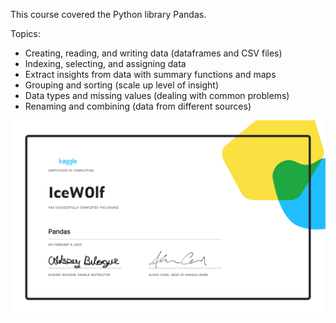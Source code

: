 This course covered the Python library Pandas.

Topics:
- Creating, reading, and writing data (dataframes and CSV files)
- Indexing, selecting, and assigning data
- Extract insights from data with summary functions and maps
- Grouping and sorting (scale up level of insight)
- Data types and missing values (dealing with common problems)
- Renaming and combining (data from different sources)

![alt text](https://github.com/IceW0lf/learning-portfolio/blob/main/Kaggle/4%20-%20Pandas/Certificate%20-%20Pandas.png?raw=true)
